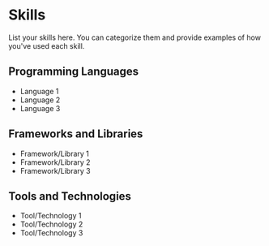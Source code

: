 # Skills

List your skills here. You can categorize them and provide examples of how you've used each skill.

## Programming Languages

- Language 1
- Language 2
- Language 3

## Frameworks and Libraries

- Framework/Library 1
- Framework/Library 2
- Framework/Library 3

## Tools and Technologies

- Tool/Technology 1
- Tool/Technology 2
- Tool/Technology 3
